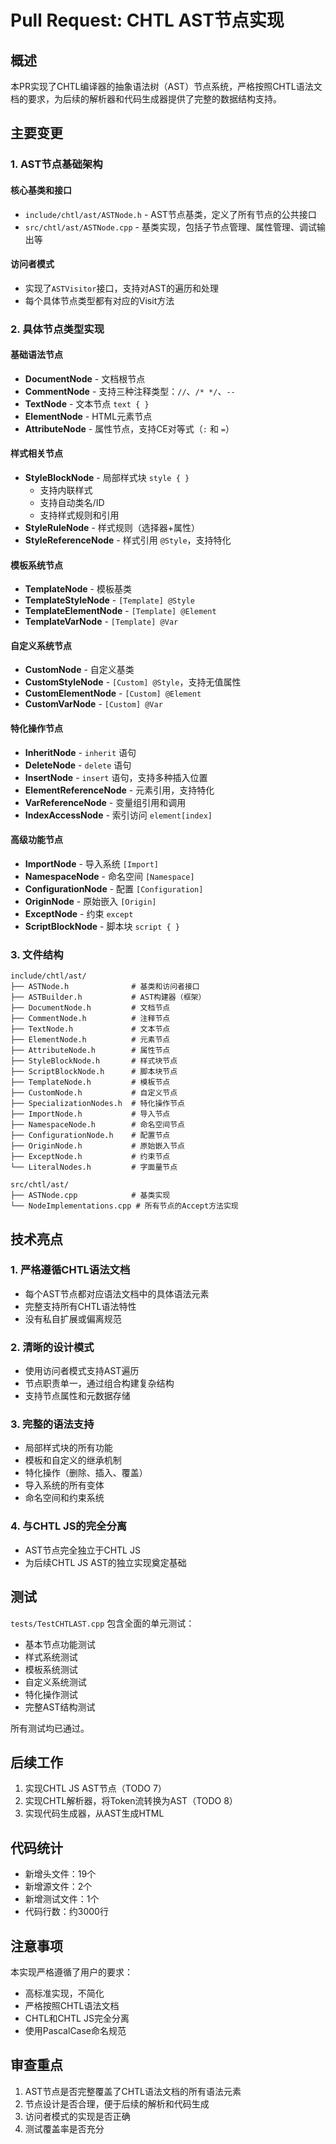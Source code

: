 # Pull Request: CHTL AST节点实现

## 概述

本PR实现了CHTL编译器的抽象语法树（AST）节点系统，严格按照CHTL语法文档的要求，为后续的解析器和代码生成器提供了完整的数据结构支持。

## 主要变更

### 1. AST节点基础架构

#### 核心基类和接口
- `include/chtl/ast/ASTNode.h` - AST节点基类，定义了所有节点的公共接口
- `src/chtl/ast/ASTNode.cpp` - 基类实现，包括子节点管理、属性管理、调试输出等

#### 访问者模式
- 实现了`ASTVisitor`接口，支持对AST的遍历和处理
- 每个具体节点类型都有对应的Visit方法

### 2. 具体节点类型实现

#### 基础语法节点
- **DocumentNode** - 文档根节点
- **CommentNode** - 支持三种注释类型：`//`、`/* */`、`--`
- **TextNode** - 文本节点 `text { }`
- **ElementNode** - HTML元素节点
- **AttributeNode** - 属性节点，支持CE对等式（`:` 和 `=`）

#### 样式相关节点
- **StyleBlockNode** - 局部样式块 `style { }`
  - 支持内联样式
  - 支持自动类名/ID
  - 支持样式规则和引用
- **StyleRuleNode** - 样式规则（选择器+属性）
- **StyleReferenceNode** - 样式引用 `@Style`，支持特化

#### 模板系统节点
- **TemplateNode** - 模板基类
- **TemplateStyleNode** - `[Template] @Style`
- **TemplateElementNode** - `[Template] @Element`
- **TemplateVarNode** - `[Template] @Var`

#### 自定义系统节点
- **CustomNode** - 自定义基类
- **CustomStyleNode** - `[Custom] @Style`，支持无值属性
- **CustomElementNode** - `[Custom] @Element`
- **CustomVarNode** - `[Custom] @Var`

#### 特化操作节点
- **InheritNode** - `inherit` 语句
- **DeleteNode** - `delete` 语句
- **InsertNode** - `insert` 语句，支持多种插入位置
- **ElementReferenceNode** - 元素引用，支持特化
- **VarReferenceNode** - 变量组引用和调用
- **IndexAccessNode** - 索引访问 `element[index]`

#### 高级功能节点
- **ImportNode** - 导入系统 `[Import]`
- **NamespaceNode** - 命名空间 `[Namespace]`
- **ConfigurationNode** - 配置 `[Configuration]`
- **OriginNode** - 原始嵌入 `[Origin]`
- **ExceptNode** - 约束 `except`
- **ScriptBlockNode** - 脚本块 `script { }`

### 3. 文件结构

```
include/chtl/ast/
├── ASTNode.h              # 基类和访问者接口
├── ASTBuilder.h           # AST构建器（框架）
├── DocumentNode.h         # 文档节点
├── CommentNode.h          # 注释节点
├── TextNode.h             # 文本节点
├── ElementNode.h          # 元素节点
├── AttributeNode.h        # 属性节点
├── StyleBlockNode.h       # 样式块节点
├── ScriptBlockNode.h      # 脚本块节点
├── TemplateNode.h         # 模板节点
├── CustomNode.h           # 自定义节点
├── SpecializationNodes.h  # 特化操作节点
├── ImportNode.h           # 导入节点
├── NamespaceNode.h        # 命名空间节点
├── ConfigurationNode.h    # 配置节点
├── OriginNode.h           # 原始嵌入节点
├── ExceptNode.h           # 约束节点
└── LiteralNodes.h         # 字面量节点

src/chtl/ast/
├── ASTNode.cpp            # 基类实现
└── NodeImplementations.cpp # 所有节点的Accept方法实现
```

## 技术亮点

### 1. 严格遵循CHTL语法文档
- 每个AST节点都对应语法文档中的具体语法元素
- 完整支持所有CHTL语法特性
- 没有私自扩展或偏离规范

### 2. 清晰的设计模式
- 使用访问者模式支持AST遍历
- 节点职责单一，通过组合构建复杂结构
- 支持节点属性和元数据存储

### 3. 完整的语法支持
- 局部样式块的所有功能
- 模板和自定义的继承机制
- 特化操作（删除、插入、覆盖）
- 导入系统的所有变体
- 命名空间和约束系统

### 4. 与CHTL JS的完全分离
- AST节点完全独立于CHTL JS
- 为后续CHTL JS AST的独立实现奠定基础

## 测试

`tests/TestCHTLAST.cpp` 包含全面的单元测试：
- 基本节点功能测试
- 样式系统测试
- 模板系统测试
- 自定义系统测试
- 特化操作测试
- 完整AST结构测试

所有测试均已通过。

## 后续工作

1. 实现CHTL JS AST节点（TODO 7）
2. 实现CHTL解析器，将Token流转换为AST（TODO 8）
3. 实现代码生成器，从AST生成HTML

## 代码统计

- 新增头文件：19个
- 新增源文件：2个
- 新增测试文件：1个
- 代码行数：约3000行

## 注意事项

本实现严格遵循了用户的要求：
- 高标准实现，不简化
- 严格按照CHTL语法文档
- CHTL和CHTL JS完全分离
- 使用PascalCase命名规范

## 审查重点

1. AST节点是否完整覆盖了CHTL语法文档的所有语法元素
2. 节点设计是否合理，便于后续的解析和代码生成
3. 访问者模式的实现是否正确
4. 测试覆盖率是否充分